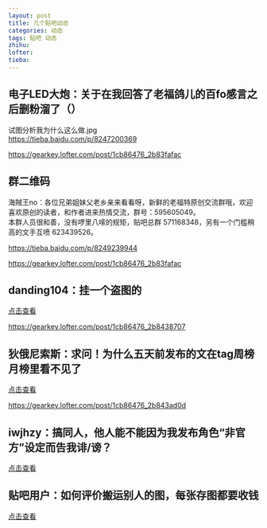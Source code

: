 ```yaml
---
layout: post
title: 几个贴吧动态
categories: 动态
tags: 贴吧 动态
zhihu: 
lofter: 
tieba: 
---
```


## 电子LED大炮：关于在我回答了老福鸽儿的百fo感言之后删粉溜了（）

试图分析我为什么这么做.jpg  
<https://tieba.baidu.com/p/8247200369>

<https://gearkey.lofter.com/post/1cb86476_2b83fafac>

## 群二维码

海賊王no：各位兄弟姐妹父老乡亲来看看呀，新鲜的老福特原创交流群哦，欢迎喜欢原创的读者，和作者进来热情交流，群号：595605049。  
本群人员很和善，没有啰里八嗦的规矩，贴吧总群 571168348，另有一个门槛稍高的文手互喷 623439526。

<https://tieba.baidu.com/p/8249239944>

<https://gearkey.lofter.com/post/1cb86476_2b83fafac>

## danding104：挂一个盗图的

[点击查看](https://tieba.baidu.com/p/8251476163)

<https://gearkey.lofter.com/post/1cb86476_2b8438707>

## 狄俄尼索斯：求问！为什么五天前发布的文在tag周榜月榜里看不见了

[点击查看](https://tieba.baidu.com/p/8252803804)

<https://gearkey.lofter.com/post/1cb86476_2b843ad0d>

## iwjhzy：搞同人，他人能不能因为我发布角色“非官方”设定而告我诽/谤？

[点击查看](https://tieba.baidu.com/p/8236812737)

## 贴吧用户：如何评价搬运别人的图，每张存图都要收钱

[点击查看](https://tieba.baidu.com/p/8254259429)